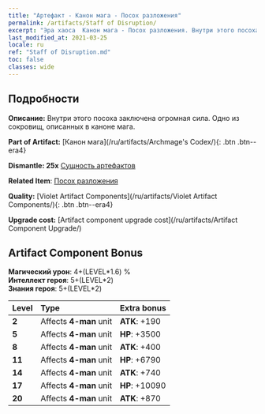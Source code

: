 ```yaml
---
title: "Артефакт - Канон мага - Посох разложения"
permalink: /artifacts/Staff of Disruption/
excerpt: "Эра хаоса  Канон мага - Посох разложения. Внутри этого посоха заключена огромная сила. Одно из сокровищ, описанных в каноне мага."
last_modified_at: 2021-03-25
locale: ru
ref: "Staff of Disruption.md"
toc: false
classes: wide
---
```




## Подробности

 **Описание:** Внутри этого посоха заключена огромная сила. Одно из сокровищ, описанных в каноне мага.

 **Part of Artifact:** [Канон мага](/ru/artifacts/Archmage's Codex/){: .btn .btn--era4}

 **Dismantle: 25x** [Сущность артефактов](/ru/Items/con_905/)

 **Related Item**: [Посох разложения](/ru/Items/art_139/)

 **Quality:** [Violet Artifact Components](/ru/artifacts/Violet Artifact Components/){: .btn .btn--era4}

 **Upgrade cost:** [Artifact component upgrade cost](/ru/artifacts/Artifact Component Upgrade/)

## Artifact Component Bonus

  **Магический урон**: 4+(LEVEL\*1.6) %<br/>**Интеллект героя**: 5+(LEVEL\*2)<br/>**Знания героя**: 5+(LEVEL\*2)

  |  Level  | Type |    Extra bonus  | 
  |:--------|:-----|:----------------| 
  | **2** | Affects **4-man** unit | **ATK**: +190 | 
  | **5** | Affects **4-man** unit | **HP**: +3500 | 
  | **8** | Affects **4-man** unit | **ATK**: +400 | 
  | **11** | Affects **4-man** unit | **HP**: +6790 | 
  | **14** | Affects **4-man** unit | **ATK**: +740 | 
  | **17** | Affects **4-man** unit | **HP**: +10090 | 
  | **20** | Affects **4-man** unit | **ATK**: +870 | 
